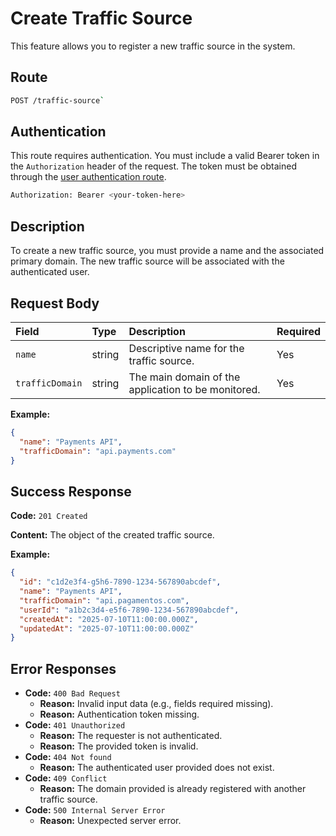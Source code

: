 # Create Traffic Source

This feature allows you to register a new traffic source in the system.

## Route

```bash
POST /traffic-source`
```

## Authentication

This route requires authentication. You must include a valid Bearer token in the `Authorization` header of the request. The token must be obtained through the [user authentication route](/api/user/authuser/).

```bash
Authorization: Bearer <your-token-here>
```

## Description

To create a new traffic source, you must provide a name and the associated primary domain. The new traffic source will be associated with the authenticated user.

## Request Body

| Field           | Type   | Description                                         | Required |
| :-------------- | :----- | :-------------------------------------------------- | :------- |
| `name`          | string | Descriptive name for the traffic source.            | Yes      |
| `trafficDomain` | string | The main domain of the application to be monitored. | Yes      |

**Example:**

```json
{
  "name": "Payments API",
  "trafficDomain": "api.payments.com"
}
```

## Success Response

**Code:** `201 Created`

**Content:** The object of the created traffic source.

**Example:**

```json
{
  "id": "c1d2e3f4-g5h6-7890-1234-567890abcdef",
  "name": "Payments API",
  "trafficDomain": "api.pagamentos.com",
  "userId": "a1b2c3d4-e5f6-7890-1234-567890abcdef",
  "createdAt": "2025-07-10T11:00:00.000Z",
  "updatedAt": "2025-07-10T11:00:00.000Z"
}
```

## Error Responses

- **Code:** `400 Bad Request`
  - **Reason:** Invalid input data (e.g., fields required missing).
  - **Reason:** Authentication token missing.
- **Code:** `401 Unauthorized`
  - **Reason:** The requester is not authenticated.
  - **Reason:** The provided token is invalid.
- **Code:** `404 Not found`
  - **Reason:** The authenticated user provided does not exist.
- **Code:** `409 Conflict`
  - **Reason:** The domain provided is already registered with another traffic source.
- **Code:** `500 Internal Server Error`
  - **Reason:** Unexpected server error.
